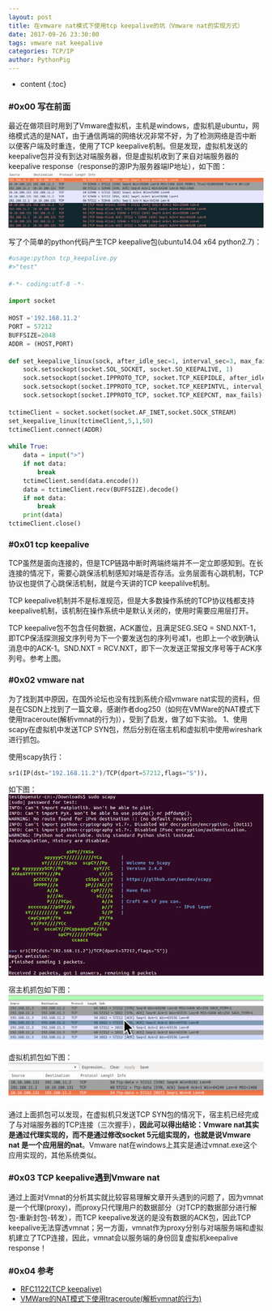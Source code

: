 ```yaml
---
layout: post
title: 在vmware nat模式下使用tcp keepalive的坑（Vmware nat的实现方式）
date: 2017-09-26 23:30:00
tags: vmware nat keepalive
categories: TCP/IP
author: PythonPig
---
```

* content
{:toc}

### \#0x00 写在前面
最近在做项目时用到了Vmware虚拟机，主机是windows，虚拟机是ubuntu，网络模式选的是NAT，由于通信两端的网络状况非常不好，为了检测网络是否中断以便客户端及时重连，使用了TCP keepalive机制。但是发现，虚拟机发送的keepalive包并没有到达对端服务器，但是虚拟机收到了来自对端服务器的keepalive response（response的源IP为服务器端IP地址），如下图：
![](https://github.com/PythonPig/PythonPig.github.io/blob/master/images/vmware%20nat/keepalive.png?raw=true)




写了个简单的python代码产生TCP keepalive包(ubuntu14.04 x64 python2.7)：
```python
#usage:python tcp_keepalive.py
#>"test"

#-*- coding:utf-8 -*-

import socket

HOST ='192.168.11.2'
PORT = 57212
BUFFSIZE=2048
ADDR = (HOST,PORT)

def set_keepalive_linux(sock, after_idle_sec=1, interval_sec=3, max_fails=5):
    sock.setsockopt(socket.SOL_SOCKET, socket.SO_KEEPALIVE, 1)
    sock.setsockopt(socket.IPPROTO_TCP, socket.TCP_KEEPIDLE, after_idle_sec)
    sock.setsockopt(socket.IPPROTO_TCP, socket.TCP_KEEPINTVL, interval_sec)
    sock.setsockopt(socket.IPPROTO_TCP, socket.TCP_KEEPCNT, max_fails)

tctimeClient = socket.socket(socket.AF_INET,socket.SOCK_STREAM)
set_keepalive_linux(tctimeClient,5,1,50)
tctimeClient.connect(ADDR)

while True:
    data = input(">")
    if not data:
        break
    tctimeClient.send(data.encode())
    data = tctimeClient.recv(BUFFSIZE).decode()
    if not data:
        break
    print(data)
tctimeClient.close()
```

### \#0x01 tcp keepalive  
TCP虽然是面向连接的，但是TCP链路中断时两端终端并不一定立即感知到。在长连接的情况下，需要心跳保活机制感知对端是否存活。业务层面有心跳机制，TCP协议也提供了心跳保活机制，就是今天讲的TCP keepalilve机制。

TCP keepalive机制并不是标准规范，但是大多数操作系统的TCP协议栈都支持keepalive机制，该机制在操作系统中是默认关闭的，使用时需要应用层打开。

TCP keepalive包不包含任何数据，ACK置位，且满足SEG.SEQ = SND.NXT-1，即TCP保活探测报文序列号为下一个要发送包的序列号减1，也即上一个收到确认消息中的ACK-1。SND.NXT = RCV.NXT，即下一次发送正常报文序号等于ACK序列号。参考上图。

### \#0x02 vmware nat  
为了找到其中原因，在国外论坛也没有找到系统介绍vmware nat实现的资料，但是在CSDN上找到了一篇文章，感谢作者dog250（如何在VMWare的NAT模式下使用traceroute(解析vmnat的行为)），受到了启发，做了如下实验。
1、使用scapy在虚拟机中发送TCP SYN包，然后分别在宿主机和虚拟机中使用wireshark进行抓包。

使用scapy执行：
```python
sr1(IP(dst="192.168.11.2")/TCP(dport=57212,flags="S"))，
```
如下图：
![](https://github.com/PythonPig/PythonPig.github.io/blob/master/images/vmware%20nat/scapy.png?raw=true)

宿主机抓包如下图：
![](https://github.com/PythonPig/PythonPig.github.io/blob/master/images/vmware%20nat/%E5%AE%BF%E4%B8%BB%E6%9C%BA%E6%8A%93%E5%8C%85.jpeg?raw=true)

虚拟机抓包如下图：
![](https://github.com/PythonPig/PythonPig.github.io/blob/master/images/vmware%20nat/%E8%99%9A%E6%8B%9F%E6%9C%BA%E6%8A%93%E5%8C%85.jpeg?raw=true)

通过上面抓包可以发现，在虚拟机只发送TCP SYN包的情况下，宿主机已经完成了与对端服务器的TCP连接（三次握手），**因此可以得出结论：Vmware nat其实是通过代理实现的，而不是通过修改socket 5元组实现的，也就是说Vmware nat 是一个应用层的nat**。Vmware nat在windows上其实是通过vmnat.exe这个应用实现的，其他系统类似。

### \#0x03 TCP keepalive遇到Vmware nat  
通过上面对Vmnat的分析其实就比较容易理解文章开头遇到的问题了，因为vmnat是一个代理(proxy)，而proxy只代理用户的数据部分（对TCP的数据部分进行解包-重新封包-转发），而TCP keepalive发送的是没有数据的ACK包，因此TCP keepalive无法穿透vmnat；另一方面，vmnat作为proxy分别与对端服务端和虚拟机建立了TCP连接，因此，vmnat会以服务端的身份回复虚拟机keepalive response！

### \#0x04 参考  
* [RFC1122(TCP keepalive)](https://tools.ietf.org/html/rfc1122#section-4.2.3.6)  
* [VMWare的NAT模式下使用traceroute(解析vmnat的行为)](https://blog.csdn.net/dog250/article/details/52234859)

